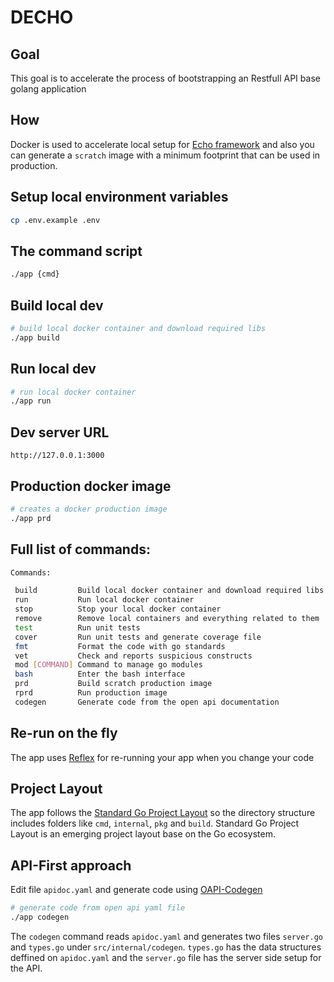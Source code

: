 # DECHO

## Goal
This goal is to accelerate the process of bootstrapping an Restfull API base golang application

## How
Docker is used to accelerate local setup for [Echo framework](https://github.com/labstack/echo) and also you can generate a `scratch` image with a minimum footprint that can be used in production.

## Setup local environment variables
```bash
cp .env.example .env
```

## The command script
```bash
./app {cmd}
```

## Build local dev
```bash
# build local docker container and download required libs
./app build
```

## Run local dev
```bash
# run local docker container
./app run
```

## Dev server URL
`http://127.0.0.1:3000`

## Production docker image
```bash
# creates a docker production image
./app prd
```

## Full list of commands:
```bash
Commands:

 build         Build local docker container and download required libs
 run           Run local docker container
 stop          Stop your local docker container
 remove        Remove local containers and everything related to them
 test          Run unit tests
 cover         Run unit tests and generate coverage file
 fmt           Format the code with go standards
 vet           Check and reports suspicious constructs
 mod [COMMAND] Command to manage go modules
 bash          Enter the bash interface
 prd           Build scratch production image
 rprd          Run production image
 codegen       Generate code from the open api documentation
```

## Re-run on the fly
The app uses [Reflex](https://github.com/cespare/reflex) for re-running your app when you change your code

## Project Layout
The app follows the [Standard Go Project Layout](https://github.com/golang-standards/project-layout) so the directory structure includes folders like `cmd`, `internal`, `pkg` and `build`. Standard Go Project Layout is an emerging project layout base on the Go ecosystem.

## API-First approach
Edit file `apidoc.yaml` and generate code using [OAPI-Codegen](https://github.com/deepmap/oapi-codegen)
```bash
# generate code from open api yaml file
./app codegen
```
The `codegen` command reads `apidoc.yaml` and generates two files `server.go` and `types.go` under `src/internal/codegen`. `types.go` has the data structures deffined on `apidoc.yaml` and the `server.go` file has the server side setup for the API.